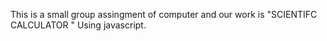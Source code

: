 This is a small group assingment of computer and our work is "SCIENTIFC CALCULATOR " Using javascript.
